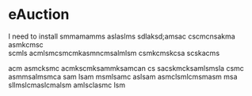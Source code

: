 # eAuction
I need to install
smmamamms
aslaslms
sdlaksd;amsac
cscmcnsakma
asmkcmsc  
scmls
acmlsmcsmcmkasmncmsalmlsm
csmkcmskcsa
scskacms

acm
asmcksmc
acmkscmksammksamcan
cs
sacskmcksamlsmsla
csmc
asmmsalmsmca
sam
lsam
msmlsamc
aslsam
asmclsmlcmsmasm
msa
sllmslcmaslcmalsm
amlsclasmc
lsm